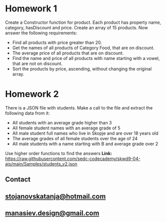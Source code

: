 # Homework 1
Create a Constructor function for product. Each product has property name, category, hasDiscount and price.
Create an array of 15 products. 
Now answer the following requirements:

* Find all products with price greater than 20.
* Get the names of all products of Category Food, that are on discount.
* The average price of all products that are on discount.
* Find the name and price of all products with name starting with a vowel, that are not on discount.
* Sort the products by price, ascending, without changing the original array.

# Homework 2
There is a JSON file with students. Make a call to the file and extract the following data from it: 
* All students with an average grade higher than 3
* All female student names with an average grade of 5
* All male student full names who live in Skopje and are over 18 years old
* The average grades of all female students over the age  of 24
* All male students with a name starting with B and average grade over 2

Use higher order functions to find the answers
**Link:** https://raw.githubusercontent.com/sedc-codecademy/skwd9-04-ajs/main/Samples/students_v2.json

## Contact
## stojanovskatanja@hotmail.com
## manasiev.design@gmail.com


